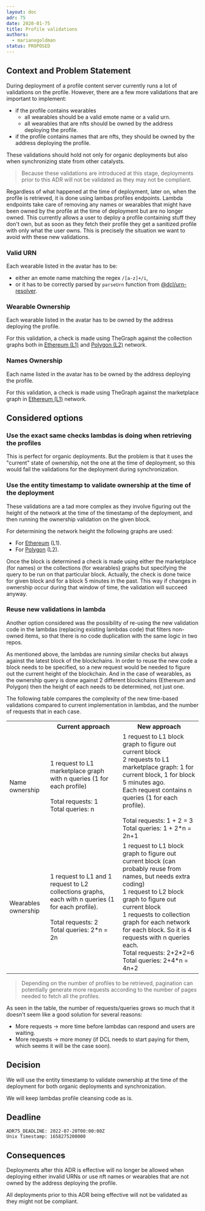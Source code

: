```yaml
---
layout: doc
adr: 75
date: 2020-01-75
title: Profile validations
authors:
  - marianogoldman
status: PROPOSED
---
```


## Context and Problem Statement

During deployment of a profile content server currently runs a lot of validations on the profile. However, there
are a few more validations that are important to implement:

- if the profile contains wearables
  - all wearables should be a valid emote name or a valid urn.
  - all wearables that are nfts should be owned by the address deploying the profile.
- if the profile contains names that are nfts, they should be owned by the address deploying the profile.

These validations should hold not only for organic deployments but also when synchronizing state from other catalysts.

> Because these validations are introduced at this stage, deployments prior to this ADR will not be validated as they may
> not be compliant.

Regardless of what happened at the time of deployment, later on, when the profile is retrieved, it is done using lambas
profiles endpoints. Lambda endpoints take care of removing any names or wearables that might have
been owned by the profile at the time of deployment but are no longer owned. This currently allows a user to deploy a profile
containing stuff they don't own, but as soon as they fetch their profile they get a sanitized profile with only what the user owns.
This is precisely the situation we want to avoid with these new validations.

### Valid URN

Each wearable listed in the avatar has to be:

- either an emote name matching the regex `/[a-z]+/i`,
- or it has to be correctly parsed by `parseUrn` function from [@dcl/urn-resolver](https://github.com/decentraland/urn-resolver).

### Wearable Ownership

Each wearable listed in the avatar has to be owned by the address deploying the profile.

For this validation, a check is made using TheGraph against the collection graphs both in
[Ethereum (L1)](https://thegraph.com/hosted-service/subgraph/decentraland/collections-ethereum-mainnet)
and [Polygon (L2)](https://thegraph.com/hosted-service/subgraph/decentraland/collections-matic-mainnet)
network.

### Names Ownership

Each name listed in the avatar has to be owned by the address deploying the profile.

For this validation, a check is made using TheGraph against the marketplace graph in
[Ethereum (L1)](https://thegraph.com/hosted-service/subgraph/decentraland/marketplace)
network.

## Considered options

### Use the exact same checks lambdas is doing when retrieving the profiles

This is perfect for organic deployments. But the problem is that it uses the
"current" state of ownership, not the one at the time of deployment, so this
would fail the validations for the deployment during synchronization.

### Use the entity timestamp to validate ownership at the time of the deployment

These validations are a tad more complex as they involve figuring out the height
of the network at the time of the timestamp of the deployment, and then running
the ownership validation on the given block.

For determining the network height the following graphs are used:

- For [Ethereum](https://thegraph.com/hosted-service/subgraph/decentraland/blocks-ethereum-mainnet) (L1).
- For [Polygon](https://thegraph.com/hosted-service/subgraph/decentraland/blocks-matic-mainnet) (L2).

Once the block is determined a check is made using either the marketplace (for names) or the collections
(for wearables) graphs but specifying the query to be run on that particular block. Actually, the check
is done twice for given block and for a block 5 minutes in the past. This way if changes in ownership occur
during that window of time, the validation will succeed anyway.

### Reuse new validations in lambda

Another option considered was the possibility of re-using the new validation code in the lambdas
(replacing existing lambdas code) that filters non-owned items, so that there is no code duplication
with the same logic in two repos.

As mentioned above, the lambdas are running similar checks but always against the latest block
of the blockchains. In order to reuse the new code a block needs to be specified, so a new
request would be needed to figure out the current height of the blockchain. And in the case of
wearables, as the ownership query is done against 2 different blockchains (Ethereum and Polygon)
then the height of each needs to be determined, not just one.

The following table compares the complexity of the new time-based validations compared to
current implementation in lambdas, and the number of requests that in each case.

<table>
  <tr>
    <th></th>
    <th>Current approach</th>
    <th>New approach</th>
  </tr>
  <tr>
    <td>Name ownership</td>
    <td>
      1 request to L1 marketplace graph with n queries (1 for each profile) <br/><br/>
      Total requests: 1 <br/>
      Total queries: n <br/>
    </td>
    <td>
      1 request to L1 block graph to figure out current block<br/>
      2 requests to L1 marketplace graph: 1 for current block, 1 for block 5 minutes ago.<br/>
      Each request contains n queries (1 for each profile).<br/><br/>
      Total requests: 1 + 2 = 3 <br/>
      Total queries: 1 + 2*n = 2n+1 <br/>
    </td>
  </tr>
  <tr>
    <td>Wearables ownership</td>
    <td>
      1 request to L1 and 1 request to L2 collections graphs, each with n queries (1 for each profile).<br/><br/>
      Total requests: 2<br/>
      Total queries: 2*n = 2n<br/>
    </td>
    <td>
      1 request to L1 block graph to figure out current block (can probably reuse from names, but needs extra coding)<br/>
      1 request to L2 block graph to figure out current block<br/>
      1 requests to collection graph for each network for each block. So it is 4 requests with n queries each.<br/> 
      Total requests: 2+2*2=6<br/>
      Total queries: 2+4*n = 4n+2<br/>
    </td>
  </tr>
</table>

> Depending on the number of profiles to be retrieved, pagination can potentially generate more requests according
> to the number of pages needed to fetch all the profiles.

As seen in the table, the number of requests/queries grows so much that it doesn't seem like a good
solution for several reasons:

- More requests -> more time before lambdas can respond and users are waiting.
- More requests -> more money (if DCL needs to start paying for them, which seems it will be the case soon).

## Decision

We will use the entity timestamp to validate ownership at the time of the deployment for
both organic deployments and synchronization.

We will keep lambdas profile cleansing code as is.

## Deadline

    ADR75_DEADLINE: 2022-07-20T00:00:00Z
    Unix Timestamp: 1658275200000

## Consequences

Deployments after this ADR is effective will no longer be allowed when deploying either
invalid URNs or use nft names or wearables that are not owned by the address deploying the
profile.

All deployments prior to this ADR being effective will not be validated as they might
not be compliant.
